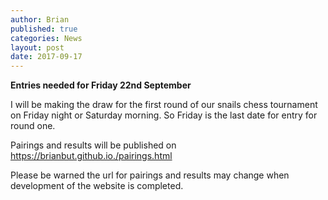 ```yaml
---
author: Brian
published: true
categories: News
layout: post
date: 2017-09-17
---
```


**Entries needed for Friday 22nd September**

I will be making the draw for the first round of our snails chess tournament on Friday night or Saturday morning. So Friday is the last date for entry for round one.

Pairings and results will be published on https://brianbut.github.io./pairings.html

Please be warned the url for pairings and results may change when development of the website is completed.
